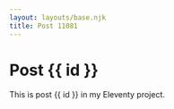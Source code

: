 ```yaml
---
layout: layouts/base.njk
title: Post 11081
---
```


# Post {{ id }}

This is post {{ id }} in my Eleventy project.
